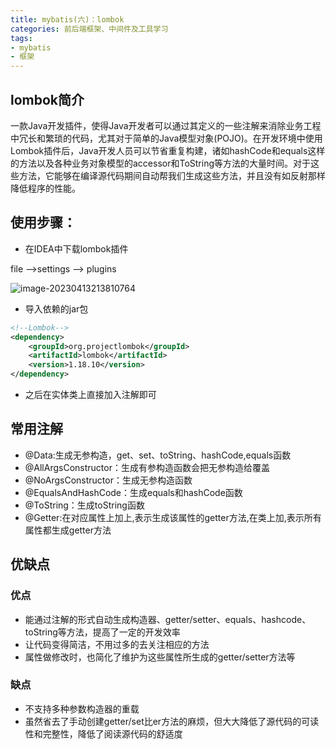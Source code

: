 ```yaml
---
title: mybatis(六)：lombok
categories: 前后端框架、中间件及工具学习
tags:
- mybatis
- 框架 
---
```




## lombok简介

一款Java开发插件，使得Java开发者可以通过其定义的一些注解来消除业务工程中冗长和繁琐的代码，尤其对于简单的Java模型对象(POJO)。在开发环境中使用Lombok插件后，Java开发人员可以节省重复构建，诸如hashCode和equals这样的方法以及各种业务对象模型的accessor和ToString等方法的大量时间。对于这些方法，它能够在编译源代码期间自动帮我们生成这些方法，并且没有如反射那样降低程序的性能。

## 使用步骤：

- 在IDEA中下载lombok插件

file -->settings --> plugins

![image-20230413213810764](https://hanser373.oss-cn-beijing.aliyuncs.com/img/202304132138932.png)

- 导入依赖的jar包

```xml
<!--Lombok-->
<dependency>
    <groupId>org.projectlombok</groupId>
    <artifactId>lombok</artifactId>
    <version>1.18.10</version>
</dependency>
```
- 之后在实体类上直接加入注解即可

## 常用注解

- @Data:生成无参构造，get、set、toString、hashCode,equals函数
- @AllArgsConstructor：生成有参构造函数会把无参构造给覆盖
- @NoArgsConstructor：生成无参构造函数
- @EqualsAndHashCode：生成equals和hashCode函数
- @ToString：生成toString函数
- @Getter:在对应属性上加上,表示生成该属性的getter方法,在类上加,表示所有属性都生成getter方法

## 优缺点

### 优点

- 能通过注解的形式自动生成构造器、getter/setter、equals、hashcode、toString等方法，提高了一定的开发效率
- 让代码变得简洁，不用过多的去关注相应的方法
- 属性做修改时，也简化了维护为这些属性所生成的getter/setter方法等

### 缺点

- 不支持多种参数构造器的重载
- 虽然省去了手动创建getter/set比er方法的麻烦，但大大降低了源代码的可读性和完整性，降低了阅读源代码的舒适度
